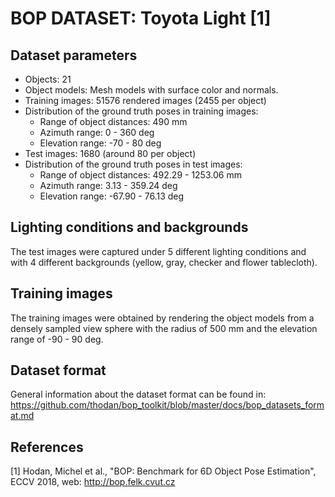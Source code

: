 # BOP DATASET: Toyota Light [1]


## Dataset parameters

* Objects: 21
* Object models: Mesh models with surface color and normals.
* Training images: 51576 rendered images (2455 per object)
* Distribution of the ground truth poses in training images:
    * Range of object distances: 490 mm
    * Azimuth range: 0 - 360 deg
    * Elevation range: -70 - 80 deg
* Test images: 1680 (around 80 per object)
* Distribution of the ground truth poses in test images:
    * Range of object distances: 492.29 - 1253.06 mm
    * Azimuth range: 3.13 - 359.24 deg
    * Elevation range: -67.90 - 76.13 deg


## Lighting conditions and backgrounds

The test images were captured under 5 different lighting conditions and with
4 different backgrounds (yellow, gray, checker and flower tablecloth).


## Training images

The training images were obtained by rendering the object models from a densely
sampled view sphere with the radius of 500 mm and the elevation range of -90 -
90 deg.


## Dataset format

General information about the dataset format can be found in:
https://github.com/thodan/bop_toolkit/blob/master/docs/bop_datasets_format.md


## References

[1] Hodan, Michel et al., "BOP: Benchmark for 6D Object Pose Estimation",
    ECCV 2018, web: http://bop.felk.cvut.cz
